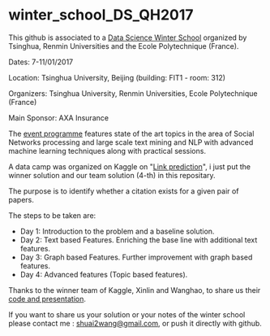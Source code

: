 # winter_school_DS_QH2017



This github is associated to a [Data Science Winter School](https://aminer.org/data-science-winter-school) organized by Tsinghua, Renmin Universities and the Ecole Polytechnique (France).

Dates: 7-11/01/2017

Location: Tsinghua University, Beijing (building: FIT1 - room: 312)

Organizers:  Tsinghua University, Renmin Universities, Ecole Polytechnique (France)

Main Sponsor: AXA Insurance

The [event programme](https://aminer.org/data-science-winter-school/tentative) features state of the art topics in the area of Social Networks processing and large scale text mining and NLP with advanced machine learning techniques along with practical sessions. 



A data camp was organized on Kaggle on "[Link prediction](https://inclass.kaggle.com/c/link-prediction-tu/)", i just put the winner solution and our team solution (4-th) in this repositary.</br>

The purpose is to identify whether a citation exists for a given pair of papers.</br>

The steps to be taken are: 

* Day 1: Introduction to the problem and a baseline solution.
* Day 2: Text based Features. Enriching the base line with additional text features.
* Day 3: Graph based Features. Further improvement with graph based features.
* Day 4: Advanced features (Topic based features).

Thanks to the winner team of Kaggle, Xinlin and Wanghao, to share us their [code and presentation](https://github.com/iauhs/winter_school_DS_QH2017/tree/master/winner_solution).

If you want to share us your solution or your notes of the winter school please contact me : shuai2wang@gmail.com, or push it directly with github.

